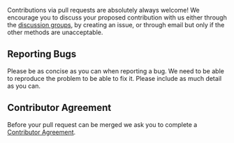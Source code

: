 Contributions via pull requests are absolutely always welcome! We encourage you to discuss your proposed contribution with us either through the [discussion groups](https://groups.google.com/forum/#!forum/entitydb), by creating an issue, or through email but only if the other methods are unacceptable.

## Reporting Bugs

Please be as concise as you can when reporting a bug. We need to be able to reproduce the problem to be able to fix it. Please include as much detail as you can.

## Contributor Agreement

Before your pull request can be merged we ask you to complete a [Contributor Agreement](http://www.mtnfog.com/?p=1744).
